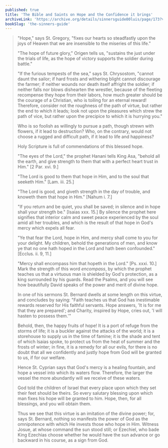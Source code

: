 ```yaml
---
published: true
title: 'The Bible and Saints on Hope and the Confidence it brings'
archiveLink: 'https://archive.org/details/sinnersguide00luis/page/173?view=theater'
bookSlug: 'the-sinners-guide'
---
```


> "Hope," says St. Gregory, "fixes our hearts so steadfastly upon the joys of Heaven that we are insensible to the miseries of this life."
> 
> "The hope of future glory," Origen tells us, "sustains the just under the trials of life, as the hope of victory supports the soldier during battle."
> 
> "If the furious tempests of the sea," says St. Chrysostom, "cannot daunt the sailor; if hard frosts and withering blight cannot discourage the farmer; if neither wounds nor death itself affright the soldier; if neither falls nor blows dishearten the wrestler, because of the fleeting recompense they hope from their labors, how much greater should be the courage of a Christian, who is toiling for an eternal reward! Therefore, consider not the roughness of the path of virtue, but rather the end to which it leads; look not upon the pleasures which strew the path of vice, but rather upon the precipice to which it is hurrying you."
> 
> Who is so foolish as willingly to pursue a path, though strewn with flowers, if it lead to destruction? Who, on the contrary, would not choose a rugged and difficult path, if it lead to life and happiness?
> 
> Holy Scripture is full of commendations of this blessed hope.
> 
> "The eyes of the Lord," the prophet Hanani tells King Asa, "behold all the earth, and give strength to them that with a perfect heart trust in Him." [2 Par. xvi. 9.]
> 
> "The Lord is good to them that hope in Him, and to the soul that seeketh Him." [Lam. iii. 25.]
> 
> "The Lord is good, and giveth strength in the day of trouble, and knoweth them that hope in Him." [Nahum i. 7.]
> 
> "If you return and be quiet, you shall be saved; in silence and in hope shall your strength be." [Isaias xxx. 15.] By silence the prophet here signifies that interior calm and sweet peace experienced by the soul amid all her troubles, and which is the result of that hope in God's mercy which expels all fear.
> 
> "Ye that fear the Lord, hope in Him, and mercy shall come to you for your delight. My children, behold the generations of men, and know ye that no one hath hoped in the Lord and hath been confounded." [Ecclus. ii. 9, 11.]
> 
> "Mercy shall encompass him that hopeth in the Lord." [Ps. xxxi. 10.] Mark the strength of this word *encompass*, by which the prophet teaches us that a virtuous man is shielded by God's protection, as a king surrounded by his guards. Read the Psalms, and you will see how beautifully David speaks of the power and merit of divine hope.
> 
> In one of his sermons St. Bernard dwells at some length on this virtue, and concludes by saying: "Faith teaches us that God has inestimable rewards reserved for His faithful servants. Hope answers, 'It is for me that they are prepared'; and Charity, inspired by Hope, cries out, 'I will hasten to possess them.'"
> 
> Behold, then, the happy fruits of hope! It is a port of refuge from the storms of life; it is a buckler against the attacks of the world; it is a storehouse to supply us in the time of famine; it is the shade and tent of which Isaias spoke, to protect us from the heat of summer and the frosts of winter; in fine, it is a remedy for all our evils, for there is no doubt that all we confidently and justly hope from God will be granted to us, if for our welfare.
> 
> Hence St. Cyprian says that God's mercy is a healing fountain, and hope a vessel into which its waters flow. Therefore, the larger the vessel the more abundantly will we receive of these waters.
> 
> God told the children of Israel that every place upon which they set their feet should be theirs. So every salutary blessing upon which man fixes his hope will be granted to him. Hope, then, for all blessings, and you will obtain them.
> 
> Thus we see that this virtue is an imitation of the divine power; for, says St. Bernard, nothing so manifests the power of God as the omnipotence with which He invests those who hope in Him. Witness Josue, at whose command the sun stood still; or Ezechiel, who bade King Ezechias choose whether he would have the sun advance or go backward in his course, as a sign from God.
